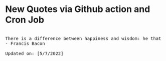 # New Quotes via Github action and Cron Job

<pre>
<!-- #quote -->
There is a difference between happiness and wisdom: he that thinks himself the happiest man is really so; but he that thinks himself the wisest is generally the greatest fool.
- Francis Bacon

Updated on: [5/7/2022]
<!-- #quoteEnd -->
</pre>
